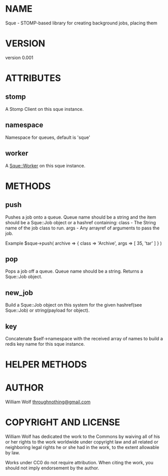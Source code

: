 # NAME

Sque - STOMP-based library for creating background jobs, placing them

# VERSION

version 0.001

# ATTRIBUTES

## stomp

A Stomp Client on this sque instance.

## namespace

Namespace for queues, default is 'sque'

## worker

A [Sque::Worker](http://search.cpan.org/perldoc?Sque::Worker) on this sque instance.

# METHODS

## push

Pushes a job onto a queue. Queue name should be a string and the
item should be a Sque::Job object or a hashref containing:
class - The String name of the job class to run.
args - Any arrayref of arguments to pass the job.

Example
$sque->push( archive => { class => 'Archive', args => [ 35, 'tar' ] } )

## pop

Pops a job off a queue. Queue name should be a string.
Returns a Sque::Job object.

## new_job

Build a Sque::Job object on this system for the given
hashref(see Sque::Job) or string(payload for object).

## key

Concatenate $self->namespace with the received array of names
to build a redis key name for this sque instance.

# HELPER METHODS

# AUTHOR

William Wolf <throughnothing@gmail.com>

# COPYRIGHT AND LICENSE



William Wolf has dedicated the work to the Commons by waiving all of his
or her rights to the work worldwide under copyright law and all related or
neighboring legal rights he or she had in the work, to the extent allowable by
law.

Works under CC0 do not require attribution. When citing the work, you should
not imply endorsement by the author.